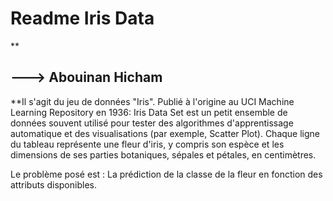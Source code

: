 # Readme Iris Data
**

## ---> Abouinan Hicham

**Il s'agit du jeu de données "Iris". 
Publié à l'origine au UCI Machine Learning Repository en 1936: 
Iris Data Set est un petit ensemble de données souvent utilisé pour tester des algorithmes d'apprentissage automatique et des visualisations (par exemple, Scatter Plot). 
Chaque ligne du tableau représente une fleur d'iris, y compris son espèce et les dimensions de ses parties botaniques, sépales et pétales, en centimètres.

Le problème posé est : La prédiction de la classe de la fleur en fonction des attributs disponibles.
